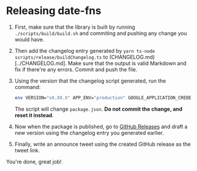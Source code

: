 # Releasing date-fns

1. First, make sure that the library is built by running `./scripts/build/build.sh` and commiting and pushing any change you would have.

2. Then add the changelog entry generated by `yarn ts-node scripts/release/buildChangelog.ts` to (CHANGELOG.md)[../CHANGELOG.md]. Make sure that the output is valid Markdown and fix if there're any errors. Commit and push the file.

3. Using the version that the changelog script generated, run the command:

   ```bash
   env VERSION="vX.XX.X" APP_ENV="production" GOOGLE_APPLICATION_CREDENTIALS="secrets/production/key.json" ./scripts/release/release.sh
   ```

   The script will change `package.json`. **Do not commit the change, and reset it instead**.

4. Now when the package is published, go to [GitHub Releases](https://github.com/date-fns/date-fns/releases) and draft a new version using the changelog entry you generated earlier.

5. Finally, write an announce tweet using the created GitHub release as the tweet link.

You're done, great job!
